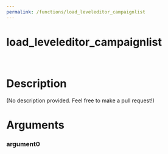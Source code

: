 ```yaml
---
permalink: /functions/load_leveleditor_campaignlist
---
```

# load_leveleditor_campaignlist  
&nbsp;  
# Description  
(No description provided. Feel free to make a pull request!) 
&nbsp;  
# Arguments
### argument0

&nbsp;    


